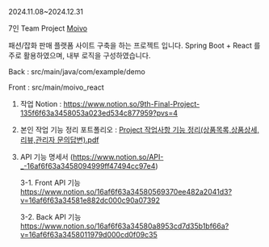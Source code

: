 2024.11.08~2024.12.31 

7인 Team Project [ Moivo ](https://moivo.shop/)

패션/잡화 판매 플랫폼 사이트 구축을 하는 프로젝트 입니다.
Spring Boot + React 를 주로 활용하였으며, 내부 로직을 구성하였습니다.


Back : src/main/java/com/example/demo

Front : src/main/moivo_react



1. 작업 Notion : https://www.notion.so/9th-Final-Project-135f6f63a3458053a023ed534c877959?pvs=4


2. 본인 작업 기능 정리 포트폴리오 : [Project 작업사항 기능 정리(상품목록,상품상세,리뷰,관리자 문의답변).pdf](https://github.com/user-attachments/files/18271755/Project.pdf)


3. API 기능 명세서 (https://www.notion.so/API-_-16af6f63a3458094999ff47494cc97e4)

   3-1. Front API 기능
   https://www.notion.so/16af6f63a34580569370ee482a2041d3?v=16af6f63a34581e882dc000c90a07392

   3-2. Back API 기능
   https://www.notion.so/16af6f63a34580a8953cd7d35b1bf66a?v=16af6f63a3458011979d000cd0f09c35









   



